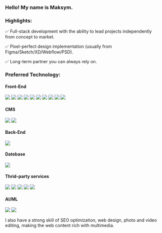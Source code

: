 ### Hello! My name is Maksym.

### Highlights:

✅ Full-stack development with the ability to lead projects independently from concept to market.

✅ Pixel-perfect design implementation (usually from Figma/Sketch/XD/Webflow/PSD).

✅ Long-term partner you can always rely on.

### Preferred Technology:

#### Front-End    
<img src="https://img.shields.io/badge/HTML-000000?style=for-the-badge&logo=HTML5&logoColor=#E34F26"/> <img src="https://img.shields.io/badge/CSS-000000?style=for-the-badge&logo=CSS3&logoColor=#1572B6"/> <img src="https://img.shields.io/badge/JAVASCRIPT-000000?style=for-the-badge&logo=JavaScript&logoColor=#F7DF1E"/> <img src="https://img.shields.io/badge/REACT-000000?style=for-the-badge&logo=React&logoColor=#61DAFB"/> <img src="https://img.shields.io/badge/ANGULAR-000000?style=for-the-badge&logo=Angular&logoColor=red"/> <img src="https://img.shields.io/badge/NEXT.JS-000000?style=for-the-badge&logo=Next.js&logoColor=#0082C9"/> <img src="https://img.shields.io/badge/TYPESCRIPT-000000?style=for-the-badge&logo=TypeScript&logoColor=#3178C6"/>  <img src="https://img.shields.io/badge/SASS-000000?style=for-the-badge&logo=Sass&logoColor=pink"/> <img src="https://img.shields.io/badge/GULP-000000?style=for-the-badge&logo=gulp&logoColor=red"/> <img src="https://img.shields.io/badge/JQUERY-000000?style=for-the-badge&logo=jQuery&logoColor=blue"/>


#### CMS
<img src="https://img.shields.io/badge/WORDPERSS-000000?style=for-the-badge&logo=WordPress&logoColor=#96588A"/> <img src="https://img.shields.io/badge/WOOCOMEMERCE-000000?style=for-the-badge&logo=Woo&logoColor=#96588A"/>

#### Back-End
<img src="https://img.shields.io/badge/NODE.JS-000000?style=for-the-badge&logo=Node.js&logoColor=#339933"/>

#### Datebase
<img src="https://img.shields.io/badge/MYSQL-000000?style=for-the-badge&logo=MySQL&logoColor=y#4479A1"/>

#### Thrid-party services
<img src="https://img.shields.io/badge/STRIPE-000000?style=for-the-badge&logo=Stripe&logoColor=#008CDD"/> <img src="https://img.shields.io/badge/PAYPAL-000000?style=for-the-badge&logo=PayPal&logoColor=#00457C"/> <img src="https://img.shields.io/badge/ZAPIER-000000?style=for-the-badge&logo=Zapier&logoColor=orange"/> <img src="https://img.shields.io/badge/TWILIO-000000?style=for-the-badge&logo=Twilio&logoColor=#F22F46"/> <img src="https://img.shields.io/badge/HUBSPOT-000000?style=for-the-badge&logo=HubSpot&logoColor=#FF7A59"/> 

#### AI/ML
<img src="https://img.shields.io/badge/OPENAI-000000?style=for-the-badge&logo=OpenAI&logoColor=#412991"/> <img src="https://img.shields.io/badge/CHATGPT-000000?style=for-the-badge&logo=OpenAI&logoColor=#412991"/>


I also have a strong skill of SEO optimization, web design, photo and video editing, making the web content rich with multimedia.




